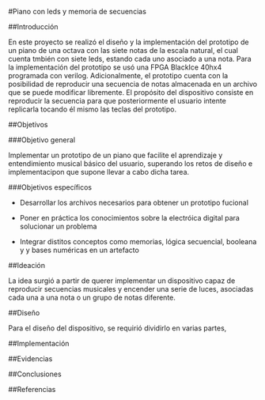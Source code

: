 #Piano con leds y memoria de secuencias

##Introducción

En este proyecto se realizó el diseño y la implementación del prototipo de un piano de una octava con las siete notas de la escala natural, el cual cuenta tmbién con siete leds, estando cada uno asociado a una nota. Para la implementación del prototipo se usó una FPGA BlackIce 40hx4 programada con verilog. Adicionalmente, el prototipo cuenta con la posibilidad de reproducir una secuencia de notas almacenada en un archivo que se puede modificar libremente. El propósito del dispositivo consiste en reproducir la secuencia para que posteriormente el usuario intente replicarla tocando él mismo las teclas del prototipo.

##Objetivos

###Objetivo general

Implementar un prototipo de un piano que facilite el aprendizaje y entendimiento musical básico del usuario, superando los retos de diseño e implementacipon que supone llevar a cabo dicha tarea.

###Objetivos específicos

- Desarrollar los archivos necesarios para obtener un prototipo fucional

- Poner en práctica los conocimientos sobre la electróica digital para solucionar un problema

- Integrar distitos conceptos como memorias, lógica secuencial, booleana y y bases numéricas en un artefacto


##Ideación

La idea surgió a partir de querer implementar un dispositivo capaz de reproducir secuencias musicales y encender una serie de luces, asociadas cada una a una nota o un grupo de notas diferente. 

##Diseño

Para el diseño del dispositivo, se requirió dividirlo en varias partes, 


##Implementación


##Evidencias


##Conclusiones


##Referencias
